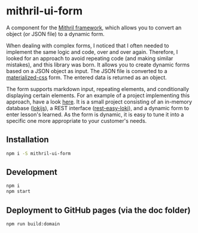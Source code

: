 # mithril-ui-form

A component for the [Mithril framework](https://mithril.js.org), which allows you to convert an object (or JSON file) to a dynamic form.

When dealing with complex forms, I noticed that I often needed to implement the same logic and code, over and over again. Therefore, I looked for an approach to avoid repeating code (and making similar mistakes), and this library was born. It allows you to create dynamic forms based on a JSON object as input. The JSON file is converted to a [materialized-css](https://materialized-css.com) form. The entered data is returned as an object.

The form supports markdown input, repeating elements, and conditionally displaying certain elements. For an example of a project implementing this approach, have a look [here](https://github.com/DRIVER-EU/lessons-learned-framework). It is a small project consisting of an in-memory database ([lokijs](http://lokijs.org)), a REST interface ([rest-easy-loki](https://www.npmjs.com/package/rest-easy-loki)), and a dynamic form to enter lesson's learned. As the form is dynamic, it is easy to tune it into a specific one more appropriate to your customer's needs.

## Installation

```bash
npm i -S mithril-ui-form
```

## Development

```bash
npm i
npm start
```

## Deployment to GitHub pages (via the doc folder)

```bash
npm run build:domain
```
